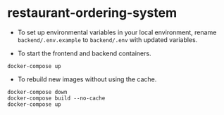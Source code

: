 # restaurant-ordering-system

- To set up environmental variables in your local environment, rename `backend/.env.example` to `backend/.env` with updated variables.

- To start the frontend and backend containers.  

```
docker-compose up
```

- To rebuild new images without using the cache.

```
docker-compose down
docker-compose build --no-cache
docker-compose up
```